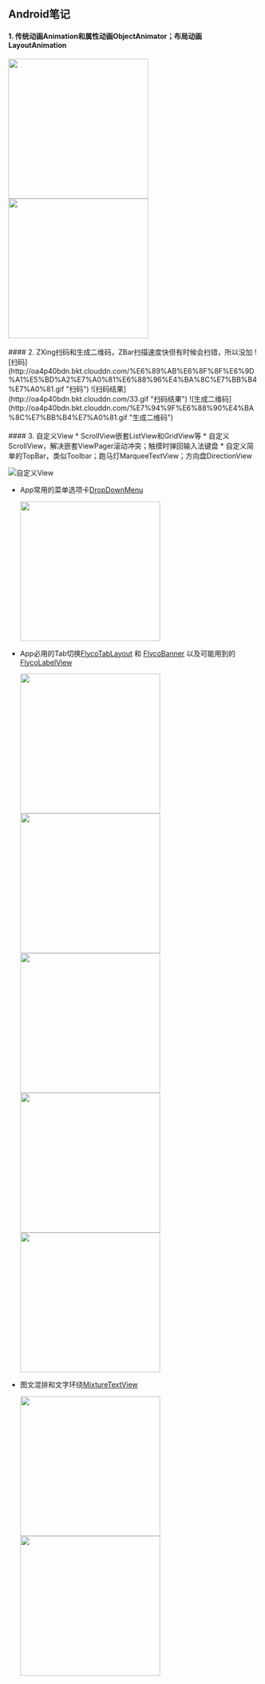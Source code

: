 ## Android笔记
#### 1. 传统动画Animation和属性动画ObjectAnimator；布局动画LayoutAnimation
  <img src="http://oa4p40bdn.bkt.clouddn.com/Animator.gif" width="280px"/>
  <img src="http://oa4p40bdn.bkt.clouddn.com/5555.gif" width="280px"/>
<br /> 
<br /> 
#### 2. ZXing扫码和生成二维码，ZBar扫描速度快但有时候会扫错，所以没加
  ![扫码](http://oa4p40bdn.bkt.clouddn.com/%E6%89%AB%E6%8F%8F%E6%9D%A1%E5%BD%A2%E7%A0%81%E6%88%96%E4%BA%8C%E7%BB%B4%E7%A0%81.gif "扫码")  ![扫码结果](http://oa4p40bdn.bkt.clouddn.com/33.gif "扫码结果")  ![生成二维码](http://oa4p40bdn.bkt.clouddn.com/%E7%94%9F%E6%88%90%E4%BA%8C%E7%BB%B4%E7%A0%81.gif "生成二维码")
<br /> 
<br /> 
#### 3. 自定义View
* ScrollView嵌套ListView和GridView等
* 自定义ScrollView，解决嵌套ViewPager滚动冲突；触摸时弹回输入法键盘
* 自定义简单的TopBar，类似Toolbar；跑马灯MarqueeTextView；方向盘DirectionView     

  ![自定义View](http://oa4p40bdn.bkt.clouddn.com/sdjl.gif "自定义View")
* App常用的菜单选项卡[DropDownMenu](https://github.com/baiiu/DropDownMenu)
  
  <img src="https://github.com/baiiu/DropDownMenu/blob/master/images/dropDownMenu.gif" width="280px"/>
* App必用的Tab切换[FlycoTabLayout](https://github.com/H07000223/FlycoTabLayout) 和 [FlycoBanner](https://github.com/H07000223/FlycoBanner_Master) 以及可能用到的[FlycoLabelView](https://github.com/H07000223/FlycoLabelView)
 
  <img src="https://github.com/H07000223/FlycoTabLayout/blob/master/preview_1.gif" width="280px"/>
  <img src="https://github.com/H07000223/FlycoTabLayout/blob/master/preview_2.gif" width="280px"/>
  <img src="https://github.com/H07000223/FlycoTabLayout/blob/master/preview_3.gif" width="280px"/>
  <img src="https://github.com/H07000223/FlycoBanner_Master/blob/master/preview_FlycoBanner.gif" width="280px"/>
  <img src="https://github.com/H07000223/FlycoLabelView/blob/master/preview.png" width="280px"/>
* 图文混排和文字环绕[MixtureTextView](https://github.com/hongyangAndroid/MixtureTextView)
 
  <img src="https://github.com/hongyangAndroid/MixtureTextView/blob/master/mixture2.gif" width="280px"/>
  <img src="https://github.com/hongyangAndroid/MixtureTextView/blob/master/listview.png" width="280px"/>

